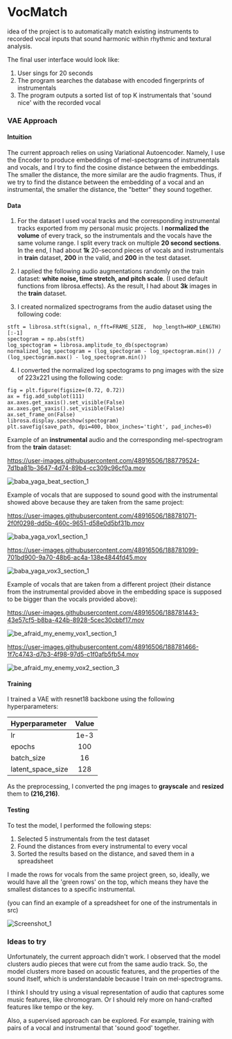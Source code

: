 # VocMatch
idea of the project is to automatically match existing instruments to recorded vocal inputs that sound harmonic within rhythmic and textural analysis.


The final user interface would look like:
1) User sings for 20 seconds
2) The program searches the database with encoded fingerprints of instrumentals
3) The program outputs a sorted list of top K instrumentals that 'sound nice' with the recorded vocal 


### VAE Approach

#### Intuition
The current approach relies on using Variational Autoencoder. Namely, I use the Encoder to produce 
embeddings of mel-spectograms of instrumentals and vocals, and I try to find the cosine distance between the embeddings.
The smaller the distance, the more similar are the audio fragments. Thus, if we try to find the distance
between the embedding of a vocal and an instrumental, the smaller the distance, the "better" they sound together. 

#### Data

1) For the dataset I used vocal tracks and the corresponding instrumental tracks 
exported from my personal music projects. 
I **normalized the volume** of every track,
so the instrumentals and the vocals have the same volume range. 
I split every track on multiple **20 second sections**. In the end, 
I had about **1k** 20-second pieces of vocals and instrumentals in **train** dataset, 
**200** in the valid, and **200** in the test dataset.

2) I applied the following audio augmentations randomly on the train dataset: 
**white noise, time stretch, and pitch scale**. (I used default functions from 
librosa.effects). As the result, I had about **3k** images in the **train** dataset.
3) I created normalized spectrograms from the audio dataset using the following code:

``
stft = librosa.stft(signal, n_fft=FRAME_SIZE,  hop_length=HOP_LENGTH)[:-1]
``
<br />
``spectogram = np.abs(stft)``
<br />
``log_spectogram = librosa.amplitude_to_db(spectogram)``
<br />
``normalized_log_spectogram = (log_spectogram - log_spectogram.min()) / (log_spectogram.max() - log_spectogram.min())``

4) I converted the normalized log spectograms to png images with the size of 223x221 using the following code:


``
fig = plt.figure(figsize=(0.72, 0.72))
   ``
   <br />
   ``ax = fig.add_subplot(111)``
   <br />
   ``ax.axes.get_xaxis().set_visible(False)``
   <br />
   ``ax.axes.get_yaxis().set_visible(False)``
    <br />
    ``ax.set_frame_on(False)``
    <br />
    ``librosa.display.specshow(spectogram)``
    <br />
    ``plt.savefig(save_path, dpi=400, bbox_inches='tight', pad_inches=0)``



Example of an **instrumental** audio and the corresponding mel-spectrogram from the **train** dataset:


https://user-images.githubusercontent.com/48916506/188779524-7d1ba81b-3647-4d74-89b4-cc309c96cf0a.mov

![baba_yaga_beat_section_1](https://user-images.githubusercontent.com/48916506/188780313-38da16d4-3beb-4ed4-8838-785ba30419eb.png)



Example of vocals that are supposed to sound good with the instrumental showed above because they are taken from the same project:



https://user-images.githubusercontent.com/48916506/188781071-2f0f0298-dd5b-460c-9651-d58e0d5bf31b.mov


![baba_yaga_vox1_section_1](https://user-images.githubusercontent.com/48916506/188781089-7286b865-7345-4715-a93c-b94376863894.png)



https://user-images.githubusercontent.com/48916506/188781099-701bd900-9a70-48b6-ac4a-138e4844fd45.mov


![baba_yaga_vox3_section_1](https://user-images.githubusercontent.com/48916506/188781106-d07d2b99-f95d-40db-8f57-3a0f1b7f04ed.png)



Example of vocals that are taken from a different project (their distance from the instrumental provided above in the embedding space is supposed to be bigger than the vocals provided above):



https://user-images.githubusercontent.com/48916506/188781443-43e57cf5-b8ba-424b-8928-5cec30cbbf17.mov


![be_afraid_my_enemy_vox1_section_1](https://user-images.githubusercontent.com/48916506/188781448-3b416199-a531-4be3-a34c-b4564a5a1ca0.png)



https://user-images.githubusercontent.com/48916506/188781466-1f7c4743-d7b3-4f98-97d5-c1f0afb5fb54.mov


![be_afraid_my_enemy_vox2_section_3](https://user-images.githubusercontent.com/48916506/188781480-41f90a7e-f7d4-42b9-a5e2-2aad760c2a08.png)


#### Training
I trained a VAE with resnet18 backbone using the following hyperparameters:

| Hyperparameter    | Value |
|:------------------|:-----:|
| lr                | 1e-3  |
| epochs            |  100  |
| batch_size        |  16   |
| latent_space_size |  128  |

As the preprocessing, I converted the png images to **grayscale** and **resized** them to **(216,216)**.

#### Testing
To test the model, I performed the following steps:
1) Selected 5 instrumentals from the test dataset
2) Found the distances from every instrumental to every vocal
3) Sorted the results based on the distance, and saved them in a spreadsheet

I made the rows for vocals from the same project green, so, ideally, we would have all the 'green rows' on the top, which means they
have the smallest distances to a specific instrumental.

(you can find an example of a spreadsheet for one of the instrumentals in src)

![Screenshot_1](https://user-images.githubusercontent.com/48916506/188788033-d3b2789f-6c1a-4acc-a009-e765af27cc84.png)


### Ideas to try

Unfortunately, the current approach didn't work.
I observed that the model clusters audio pieces that were cut from 
the same audio track. So, the model clusters more based on acoustic features, and the properties of the sound itself,
which is understandable because I train on mel-spectrograms.

I think I should try using a visual representation of audio that captures some music features,
like chromogram. Or I should rely more on hand-crafted features like tempo or the key.

Also, a supervised approach can be explored. For example, training with pairs of a vocal and instrumental that 'sound good' together.

